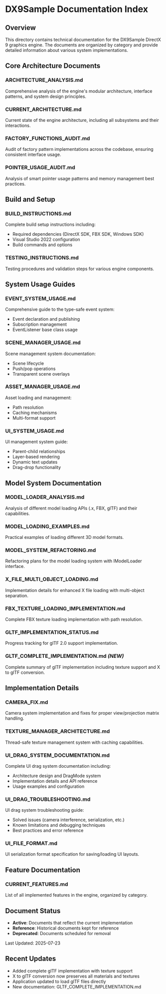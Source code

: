 # DX9Sample Documentation Index

## Overview
This directory contains technical documentation for the DX9Sample DirectX 9 graphics engine. The documents are organized by category and provide detailed information about various system implementations.

## Core Architecture Documents

### **ARCHITECTURE_ANALYSIS.md**
Comprehensive analysis of the engine's modular architecture, interface patterns, and system design principles.

### **CURRENT_ARCHITECTURE.md**
Current state of the engine architecture, including all subsystems and their interactions.

### **FACTORY_FUNCTIONS_AUDIT.md**
Audit of factory pattern implementations across the codebase, ensuring consistent interface usage.

### **POINTER_USAGE_AUDIT.md**
Analysis of smart pointer usage patterns and memory management best practices.

## Build and Setup

### **BUILD_INSTRUCTIONS.md**
Complete build setup instructions including:
- Required dependencies (DirectX SDK, FBX SDK, Windows SDK)
- Visual Studio 2022 configuration
- Build commands and options

### **TESTING_INSTRUCTIONS.md**
Testing procedures and validation steps for various engine components.

## System Usage Guides

### **EVENT_SYSTEM_USAGE.md**
Comprehensive guide to the type-safe event system:
- Event declaration and publishing
- Subscription management
- EventListener base class usage

### **SCENE_MANAGER_USAGE.md**
Scene management system documentation:
- Scene lifecycle
- Push/pop operations
- Transparent scene overlays

### **ASSET_MANAGER_USAGE.md**
Asset loading and management:
- Path resolution
- Caching mechanisms
- Multi-format support

### **UI_SYSTEM_USAGE.md**
UI management system guide:
- Parent-child relationships
- Layer-based rendering
- Dynamic text updates
- Drag-drop functionality

## Model System Documentation

### **MODEL_LOADER_ANALYSIS.md**
Analysis of different model loading APIs (.x, FBX, glTF) and their capabilities.

### **MODEL_LOADING_EXAMPLES.md**
Practical examples of loading different 3D model formats.

### **MODEL_SYSTEM_REFACTORING.md**
Refactoring plans for the model loading system with IModelLoader interface.

### **X_FILE_MULTI_OBJECT_LOADING.md**
Implementation details for enhanced X file loading with multi-object separation.

### **FBX_TEXTURE_LOADING_IMPLEMENTATION.md**
Complete FBX texture loading implementation with path resolution.

### **GLTF_IMPLEMENTATION_STATUS.md**
Progress tracking for glTF 2.0 support implementation.

### **GLTF_COMPLETE_IMPLEMENTATION.md** *(NEW)*
Complete summary of glTF implementation including texture support and X to glTF conversion.

## Implementation Details

### **CAMERA_FIX.md**
Camera system implementation and fixes for proper view/projection matrix handling.

### **TEXTURE_MANAGER_ARCHITECTURE.md**
Thread-safe texture management system with caching capabilities.

### **UI_DRAG_SYSTEM_DOCUMENTATION.md**
Complete UI drag system documentation including:
- Architecture design and DragMode system
- Implementation details and API reference
- Usage examples and configuration

### **UI_DRAG_TROUBLESHOOTING.md**
UI drag system troubleshooting guide:
- Solved issues (camera interference, serialization, etc.)
- Known limitations and debugging techniques
- Best practices and error reference

### **UI_FILE_FORMAT.md**
UI serialization format specification for saving/loading UI layouts.

## Feature Documentation

### **CURRENT_FEATURES.md**
List of all implemented features in the engine, organized by category.

## Document Status
- **Active**: Documents that reflect the current implementation
- **Reference**: Historical documents kept for reference
- **Deprecated**: Documents scheduled for removal

Last Updated: 2025-07-23

## Recent Updates
- Added complete glTF implementation with texture support
- X to glTF conversion now preserves all materials and textures
- Application updated to load glTF files directly
- New documentation: GLTF_COMPLETE_IMPLEMENTATION.md